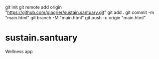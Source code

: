 git init
git remote add origin "https://github.com/giagrier/sustain.santuary.git"
git add .
git commit -m "main.html"
git branch -M "main.html"
git push -u origin "main.html"



# sustain.santuary
Wellness app
